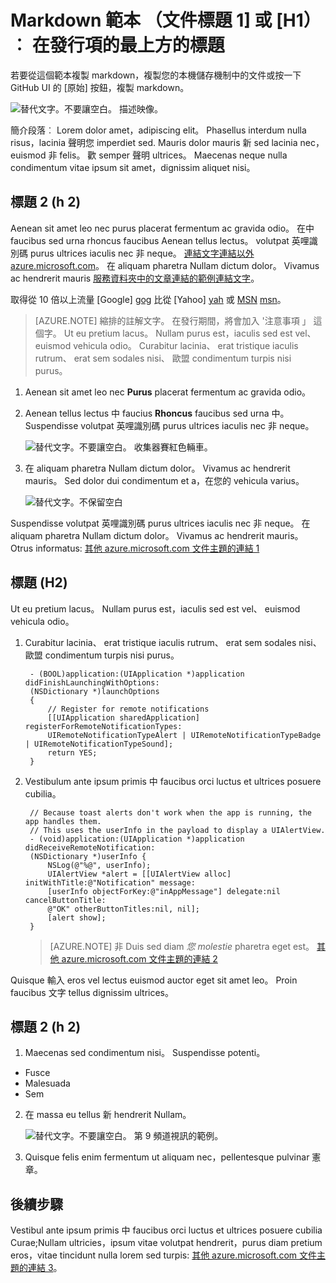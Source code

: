 <properties
   pageTitle="在瀏覽器] 索引標籤，並搜尋結果中顯示的頁面標題"
   description="將會顯示在登陸頁面和大部分搜尋結果中的文章描述"
   services="service-name"
   documentationCenter="dev-center-name"
   authors="GitHub-alias-of-only-one-author"
   manager="manager-alias"
   editor=""/>

<tags
   ms.service="required"
   ms.devlang="may be required"
   ms.topic="article"
   ms.tgt_pltfrm="may be required"
   ms.workload="required"
   ms.date="mm/dd/yyyy"
   ms.author="Your MSFT alias or your full email address;semicolon separates two or more"/>

# Markdown 範本 （文件標題 1] 或 [H1）︰ 在發行項的最上方的標題

若要從這個範本複製 markdown，複製您的本機儲存機制中的文件或按一下 GitHub UI 的 [原始] 按鈕，複製 markdown。

  ![替代文字。不要讓空白。 描述映像。][8]

簡介段落︰ Lorem dolor amet，adipiscing elit。 Phasellus interdum nulla risus，lacinia 聲明您 imperdiet sed. Mauris dolor mauris 新 sed lacinia nec，euismod 非 felis。 歡 semper 聲明 ultrices。 Maecenas neque nulla condimentum vitae ipsum sit amet，dignissim aliquet nisi。

## 標題 2 (h 2)

Aenean sit amet leo nec purus placerat fermentum ac gravida odio。 在中 faucibus sed urna rhoncus faucibus Aenean tellus lectus。  volutpat 英哩識別碼 purus ultrices iaculis nec 非 neque。 
            [連結文字連結以外 azure.microsoft.com](http://weblogs.asp.net/scottgu)。 在 aliquam pharetra Nullam dictum dolor。 Vivamus ac hendrerit mauris [服務資料夾中的文章連結的範例連結文字](../articles/expressroute/expressroute-bandwidth-upgrade.md)。

取得從 10 倍以上流量 [Google] [gog] 比從 [Yahoo] [yah] 或 [MSN] [msn]。

> [AZURE.NOTE] 縮排的註解文字。  在發行期間，將會加入 '注意事項 」 這個字。 Ut eu pretium lacus。 Nullam purus est，iaculis sed est vel、 euismod vehicula odio。 Curabitur lacinia、 erat tristique iaculis rutrum、 erat sem sodales nisi、 歐盟 condimentum turpis nisi purus。

1. Aenean sit amet leo nec **Purus** placerat fermentum ac gravida odio。

2. Aenean tellus lectus 中 faucius **Rhoncus** faucibus sed urna 中。 Suspendisse volutpat 英哩識別碼 purus ultrices iaculis nec 非 neque。

    ![替代文字。不要讓空白。 收集器賽紅色輛車。][5]

3. 在 aliquam pharetra Nullam dictum dolor。 Vivamus ac hendrerit mauris。 Sed dolor dui condimentum et a，在您的 vehicula varius。

    ![替代文字。不保留空白][6]


Suspendisse volutpat 英哩識別碼 purus ultrices iaculis nec 非 neque。 在 aliquam pharetra Nullam dictum dolor。 Vivamus ac hendrerit mauris。 Otrus informatus: [其他 azure.microsoft.com 文件主題的連結 1](virtual-machines-windows-tutorial.md)

## 標題 (H2)

Ut eu pretium lacus。 Nullam purus est，iaculis sed est vel、 euismod vehicula odio。

1. Curabitur lacinia、 erat tristique iaculis rutrum、 erat sem sodales nisi、 歐盟 condimentum turpis nisi purus。

        - (BOOL)application:(UIApplication *)application didFinishLaunchingWithOptions:
        (NSDictionary *)launchOptions
        {
            // Register for remote notifications
            [[UIApplication sharedApplication] registerForRemoteNotificationTypes:
            UIRemoteNotificationTypeAlert | UIRemoteNotificationTypeBadge | UIRemoteNotificationTypeSound];
            return YES;
        }

2. Vestibulum ante ipsum primis 中 faucibus orci luctus et ultrices posuere cubilia。

        // Because toast alerts don't work when the app is running, the app handles them.
        // This uses the userInfo in the payload to display a UIAlertView.
        - (void)application:(UIApplication *)application didReceiveRemoteNotification:
        (NSDictionary *)userInfo {
            NSLog(@"%@", userInfo);
            UIAlertView *alert = [[UIAlertView alloc] initWithTitle:@"Notification" message:
            [userInfo objectForKey:@"inAppMessage"] delegate:nil cancelButtonTitle:
            @"OK" otherButtonTitles:nil, nil];
            [alert show];
        }


    > [AZURE.NOTE] 非 Duis sed diam <i>您 molestie</i> pharetra eget est。 [其他 azure.microsoft.com 文件主題的連結 2](web-sites-custom-domain-name.md)


Quisque 輸入 eros vel lectus euismod auctor eget sit amet leo。 Proin faucibus 文字 tellus dignissim ultrices。

## 標題 2 (h 2)

1. Maecenas sed condimentum nisi。 Suspendisse potenti。

  + Fusce
  + Malesuada
  + Sem

2. 在 massa eu tellus 新 hendrerit Nullam。

    ![替代文字。不要讓空白。 第 9 頻道視訊的範例。][7]

3. Quisque felis enim fermentum ut aliquam nec，pellentesque pulvinar 憲章。




<!--Every topic should have next steps and links to the next logical set of content to keep the customer engaged-->
## 後續步驟

Vestibul ante ipsum primis 中 faucibus orci luctus et ultrices posuere cubilia Curae;Nullam ultricies，ipsum vitae volutpat hendrerit，purus diam pretium eros，vitae tincidunt nulla lorem sed turpis: [其他 azure.microsoft.com 文件主題的連結 3](storage-whatis-account.md)。

<!--Image references-->
[5]: ./media/_markdown-template/octocats.png
[6]: ./media/_markdown-template/pretty49.png
[7]: ./media/_markdown-template/channel-9.png
[8]: ./media/_markdown-template/copytemplate.png

<!--Reference style links - using these makes the source content way more readable than using inline links-->
[gog]: http://google.com/
[yah]: http://search.yahoo.com/
[msn]: http://search.msn.com/

